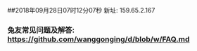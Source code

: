 ##2018年09月28日07时12分07秒 新址: 159.65.2.167
### 兔友常见问题及解答: https://github.com/wanggonging/d/blob/w/FAQ.md
